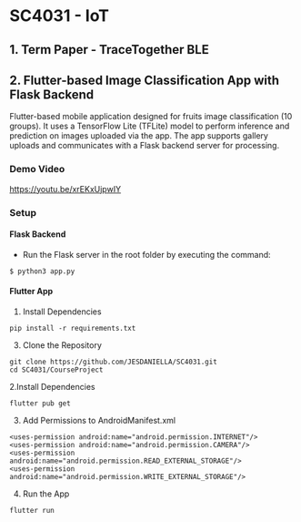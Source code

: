 # SC4031 - IoT

## 1. Term Paper - TraceTogether BLE

## 2. Flutter-based Image Classification App with Flask Backend

Flutter-based mobile application designed for fruits image classification (10 groups). It uses a TensorFlow Lite (TFLite) model to perform inference and prediction on images uploaded via the app. The app supports gallery uploads and communicates with a Flask backend server for processing.

### Demo Video
https://youtu.be/xrEKxUjpwIY

### Setup

#### Flask Backend
- Run the Flask server in the root folder by executing the command:
```
$ python3 app.py
```
#### Flutter App
1. Install Dependencies
```
pip install -r requirements.txt

```
3. Clone the Repository
```
git clone https://github.com/JESDANIELLA/SC4031.git
cd SC4031/CourseProject
```

2.Install Dependencies
```
flutter pub get
```
3. Add Permissions to AndroidManifest.xml
```
<uses-permission android:name="android.permission.INTERNET"/>
<uses-permission android:name="android.permission.CAMERA"/>
<uses-permission android:name="android.permission.READ_EXTERNAL_STORAGE"/>
<uses-permission android:name="android.permission.WRITE_EXTERNAL_STORAGE"/>
```
4. Run the App
```
flutter run
```
